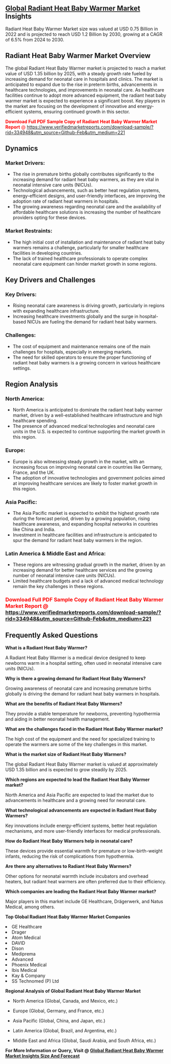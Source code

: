 <h2><a href="https://www.verifiedmarketreports.com/download-sample/?rid=334948&amp;utm_source=Github&amp;utm_medium=221" target="_blank">Global Radiant Heat Baby Warmer Market</a> Insights</h2><p>Radiant Heat Baby Warmer Market size was valued at USD 0.75 Billion in 2022 and is projected to reach USD 1.2 Billion by 2030, growing at a CAGR of 6.5% from 2024 to 2030.</p><p> <h2>Radiant Heat Baby Warmer Market Overview</h2> <p>The global Radiant Heat Baby Warmer market is projected to reach a market value of USD 1.35 billion by 2025, with a steady growth rate fueled by increasing demand for neonatal care in hospitals and clinics. The market is anticipated to expand due to the rise in preterm births, advancements in healthcare technologies, and improvements in neonatal care. As healthcare facilities continue to adopt more advanced equipment, the radiant heat baby warmer market is expected to experience a significant boost. Key players in the market are focusing on the development of innovative and energy-efficient systems, ensuring continued growth in this sector.</p> <p><p><span class=""><span style="color: #ff0000;"><strong>Download Full PDF Sample Copy of Radiant Heat Baby Warmer Market Report</strong> @ </span><a href="https://www.verifiedmarketreports.com/download-sample/?rid=334948&amp;utm_source=Github-Feb&amp;utm_medium=221" target="_blank">https://www.verifiedmarketreports.com/download-sample/?rid=334948&amp;utm_source=Github-Feb&amp;utm_medium=221</a></span></p></p> <h2>Dynamics</h2> <h3>Market Drivers:</h3> <ul> <li>The rise in premature births globally contributes significantly to the increasing demand for radiant heat baby warmers, as they are vital in neonatal intensive care units (NICUs).</li> <li>Technological advancements, such as better heat regulation systems, energy-efficient designs, and user-friendly interfaces, are improving the adoption rate of radiant heat warmers in hospitals.</li> <li>The growing awareness regarding neonatal care and the availability of affordable healthcare solutions is increasing the number of healthcare providers opting for these devices.</li> </ul> <h3>Market Restraints:</h3> <ul> <li>The high initial cost of installation and maintenance of radiant heat baby warmers remains a challenge, particularly for smaller healthcare facilities in developing countries.</li> <li>The lack of trained healthcare professionals to operate complex neonatal care equipment can hinder market growth in some regions.</li> </ul> <h2>Key Drivers and Challenges</h2> <h3>Key Drivers:</h3> <ul> <li>Rising neonatal care awareness is driving growth, particularly in regions with expanding healthcare infrastructure.</li> <li>Increasing healthcare investments globally and the surge in hospital-based NICUs are fueling the demand for radiant heat baby warmers.</li> </ul> <h3>Challenges:</h3> <ul> <li>The cost of equipment and maintenance remains one of the main challenges for hospitals, especially in emerging markets.</li> <li>The need for skilled operators to ensure the proper functioning of radiant heat baby warmers is a growing concern in various healthcare settings.</li> </ul> <h2>Region Analysis</h2> <h3>North America:</h3> <ul> <li>North America is anticipated to dominate the radiant heat baby warmer market, driven by a well-established healthcare infrastructure and high healthcare spending.</li> <li>The presence of advanced medical technologies and neonatal care units in the U.S. is expected to continue supporting the market growth in this region.</li> </ul> <h3>Europe:</h3> <ul> <li>Europe is also witnessing steady growth in the market, with an increasing focus on improving neonatal care in countries like Germany, France, and the UK.</li> <li>The adoption of innovative technologies and government policies aimed at improving healthcare services are likely to foster market growth in this region.</li> </ul> <h3>Asia Pacific:</h3> <ul> <li>The Asia Pacific market is expected to exhibit the highest growth rate during the forecast period, driven by a growing population, rising healthcare awareness, and expanding hospital networks in countries like China and India.</li> <li>Investment in healthcare facilities and infrastructure is anticipated to spur the demand for radiant heat baby warmers in the region.</li> </ul> <h3>Latin America & Middle East and Africa:</h3> <ul> <li>These regions are witnessing gradual growth in the market, driven by an increasing demand for better healthcare services and the growing number of neonatal intensive care units (NICUs).</li> <li>Limited healthcare budgets and a lack of advanced medical technology remain the key challenges in these regions.</li> </ul> <h3><p><span class=""><span style="color: #ff0000;"><strong>Download Full PDF Sample Copy of Radiant Heat Baby Warmer Market Report</strong> @ </span><a href="https://www.verifiedmarketreports.com/download-sample/?rid=334948&amp;utm_source=Github-Feb&amp;utm_medium=221" target="_blank">https://www.verifiedmarketreports.com/download-sample/?rid=334948&amp;utm_source=Github-Feb&amp;utm_medium=221</a></span></p></h3> <h2>Frequently Asked Questions</h2> <p><b>What is a Radiant Heat Baby Warmer?</b></p> <p>A Radiant Heat Baby Warmer is a medical device designed to keep newborns warm in a hospital setting, often used in neonatal intensive care units (NICUs).</p> <p><b>Why is there a growing demand for Radiant Heat Baby Warmers?</b></p> <p>Growing awareness of neonatal care and increasing premature births globally is driving the demand for radiant heat baby warmers in hospitals.</p> <p><b>What are the benefits of Radiant Heat Baby Warmers?</b></p> <p>They provide a stable temperature for newborns, preventing hypothermia and aiding in better neonatal health management.</p> <p><b>What are the challenges faced in the Radiant Heat Baby Warmer market?</b></p> <p>The high cost of the equipment and the need for specialized training to operate the warmers are some of the key challenges in this market.</p> <p><b>What is the market size of Radiant Heat Baby Warmers?</b></p> <p>The global Radiant Heat Baby Warmer market is valued at approximately USD 1.35 billion and is expected to grow steadily by 2025.</p> <p><b>Which regions are expected to lead the Radiant Heat Baby Warmer market?</b></p> <p>North America and Asia Pacific are expected to lead the market due to advancements in healthcare and a growing need for neonatal care.</p> <p><b>What technological advancements are expected in Radiant Heat Baby Warmers?</b></p> <p>Key innovations include energy-efficient systems, better heat regulation mechanisms, and more user-friendly interfaces for medical professionals.</p> <p><b>How do Radiant Heat Baby Warmers help in neonatal care?</b></p> <p>These devices provide essential warmth for premature or low-birth-weight infants, reducing the risk of complications from hypothermia.</p> <p><b>Are there any alternatives to Radiant Heat Baby Warmers?</b></p> <p>Other options for neonatal warmth include incubators and overhead heaters, but radiant heat warmers are often preferred due to their efficiency.</p> <p><b>Which companies are leading the Radiant Heat Baby Warmer market?</b></p> <p>Major players in this market include GE Healthcare, Drägerwerk, and Natus Medical, among others.</p> </p><p><strong>Top Global Radiant Heat Baby Warmer Market Companies</strong></p><div data-test-id=""><p><li>GE Healthcare</li><li> Drager</li><li> Atom Medical</li><li> DAVID</li><li> Dison</li><li> Mediprema</li><li> Advanced</li><li> Phoenix Medical</li><li> Ibis Medical</li><li> Kay & Company</li><li> SS Technomed (P) Ltd</li></p><div><strong>Regional Analysis of&nbsp;Global Radiant Heat Baby Warmer Market</strong></div><ul><li dir="ltr"><p dir="ltr">North America&nbsp;(Global, Canada, and Mexico, etc.)</p></li><li dir="ltr"><p dir="ltr">Europe (Global, Germany, and France, etc.)</p></li><li dir="ltr"><p dir="ltr">Asia Pacific&nbsp;(Global, China, and Japan, etc.)</p></li><li dir="ltr"><p dir="ltr">Latin America&nbsp;(Global, Brazil, and Argentina, etc.)</p></li><li dir="ltr">Middle East and Africa&nbsp;(Global, Saudi Arabia, and South Africa, etc.)</li></ul><p><strong>For More Information or Query, Visit @&nbsp;</strong><strong><a href="https://www.verifiedmarketreports.com/product/radiant-heat-baby-warmer-market/?utm_source=Github&amp;utm_medium=221" target="_blank">Global Radiant Heat Baby Warmer Market Insights Size And Forecast</a></strong></p></div>
